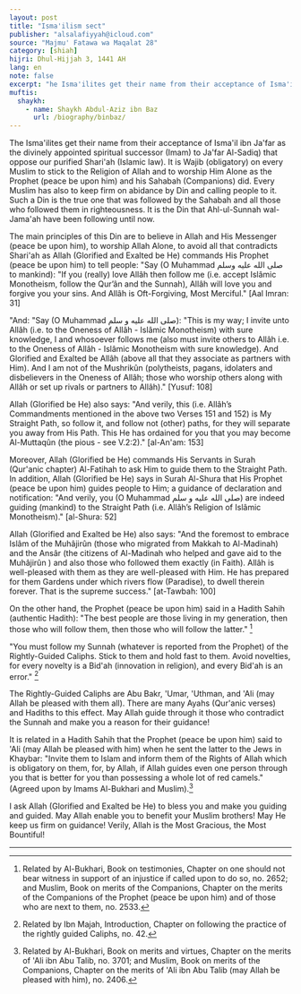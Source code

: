 ```yaml
---
layout: post
title: "Isma'ilism sect"
publisher: "alsalafiyyah@icloud.com"
source: "Majmu' Fatawa wa Maqalat 28"
category: [shiah]
hijri: Dhul-Hijjah 3, 1441 AH
lang: en
note: false
excerpt: "he Isma'ilites get their name from their acceptance of Isma'il ibn Ja'far as the divinely appointed spiritual successor (Imam) to Ja'far Al-Sadiq) that oppose our purified Shari'ah (Islamic law)."
muftis:
  shaykh: 
    - name: Shaykh Abdul-Aziz ibn Baz
      url: /biography/binbaz/
---
```


The Isma'ilites get their name from their acceptance of Isma'il ibn Ja'far as the divinely appointed spiritual successor (Imam) to Ja'far Al-Sadiq) that oppose our purified Shari'ah (Islamic law). It is Wajib (obligatory) on every Muslim to stick to the Religion of Allah and to worship Him Alone as the Prophet (peace be upon him) and his Sahabah (Companions) did. Every Muslim has also to keep firm on abidance by Din and calling people to it. Such a Din is the true one that was followed by the Sahabah and all those who followed them in righteousness. It is the Din that Ahl-ul-Sunnah wal-Jama'ah have been following until now. 

The main principles of this Din are to believe in Allah and His Messenger (peace be upon him), to worship Allah Alone, to avoid all that contradicts Shari'ah as Allah (Glorified and Exalted be He) commands His Prophet (peace be upon him) to tell people: "Say (O Muhammad صلى الله عليه وسلم to mankind): "If you (really) love Allâh then follow me (i.e. accept Islâmic Monotheism, follow the Qur’ân and the Sunnah), Allâh will love you and forgive you your sins. And Allâh is Oft-Forgiving, Most Merciful." [Aal Imran: 31]

"And: "Say (O Muhammad صلى الله عليه و سلم): "This is my way; I invite unto Allâh (i.e. to the Oneness of Allâh - Islâmic Monotheism) with sure knowledge, I and whosoever follows me (also must invite others to Allâh i.e. to the Oneness of Allâh - Islâmic Monotheism with sure knowledge). And Glorified and Exalted be Allâh (above all that they associate as partners with Him). And I am not of the Mushrikûn (polytheists, pagans, idolaters and disbelievers in the Oneness of Allâh; those who worship others along with Allâh or set up rivals or partners to Allâh)." [Yusuf: 108]

Allah (Glorified be He) also says: "And verily, this (i.e. Allâh’s Commandments mentioned in the above two Verses 151 and 152) is My Straight Path, so follow it, and follow not (other) paths, for they will separate you away from His Path. This He has ordained for you that you may become Al-Muttaqûn (the pious - see V.2:2)." [al-An'am: 153]

Moreover, Allah (Glorified be He) commands His Servants in Surah (Qur'anic chapter) Al-Fatihah to ask Him to guide them to the Straight Path. In addition, Allah (Glorified be He) says in Surah Al-Shura that His Prophet (peace be upon him) guides people to Him; a guidance of declaration and notification: "And verily, you (O Muhammad صلى الله عليه و سلم) are indeed guiding (mankind) to the Straight Path (i.e. Allâh’s Religion of Islâmic Monotheism)." [al-Shura: 52]

Allah (Glorified and Exalted be He) also says: "And the foremost to embrace Islâm of the Muhâjirûn (those who migrated from Makkah to Al-Madinah) and the Ansâr (the citizens of Al-Madinah who helped and gave aid to the Muhâjirûn ) and also those who followed them exactly (in Faith). Allâh is well-pleased with them as they are well-pleased with Him. He has prepared for them Gardens under which rivers flow (Paradise), to dwell therein forever. That is the supreme success." [at-Tawbah: 100]

On the other hand, the Prophet (peace be upon him) said in a Hadith Sahih (authentic Hadith): "The best people are those living in my generation, then those who will follow them, then those who will follow the latter." [^1]

"You must follow my Sunnah (whatever is reported from the Prophet) of the Rightly-Guided Caliphs. Stick to them and hold fast to them. Avoid novelties, for every novelty is a Bid'ah (innovation in religion), and every Bid'ah is an error." [^2]

The Rightly-Guided Caliphs are Abu Bakr, 'Umar, 'Uthman, and 'Ali (may Allah be pleased with them all). There are many Ayahs (Qur'anic verses) and Hadiths to this effect. May Allah guide through it those who contradict the Sunnah and make you a reason for their guidance! 

It is related in a Hadith Sahih that the Prophet (peace be upon him) said to 'Ali (may Allah be pleased with him) when he sent the latter to the Jews in Khaybar: "Invite them to Islam and inform them of the Rights of Allah which is obligatory on them, for, by Allah, if Allah guides even one person through you that is better for you than possessing a whole lot of red camels." (Agreed upon by Imams Al-Bukhari and Muslim).[^3]

I ask Allah (Glorified and Exalted be He) to bless you and make you guiding and guided. May Allah enable you to benefit your Muslim brothers! May He keep us firm on guidance! Verily, Allah is the Most Gracious, the Most Bountiful! 

---

[^1]: Related by Al-Bukhari, Book on testimonies, Chapter on one should not bear witness in support of an injustice if called upon to do so, no. 2652; and Muslim, Book on merits of the Companions, Chapter on the merits of the Companions of the Prophet (peace be upon him) and of those who are next to them, no. 2533.
[^2]: Related by Ibn Majah, Introduction, Chapter on following the practice of the rightly guided Caliphs, no. 42.
[^3]: Related by Al-Bukhari, Book on merits and virtues, Chapter on the merits of 'Ali ibn Abu Talib, no. 3701; and Muslim, Book on merits of the Companions, Chapter on the merits of 'Ali ibn Abu Talib (may Allah be pleased with him), no. 2406.



